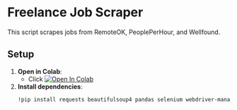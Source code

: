
# Freelance Job Scraper  
This script scrapes jobs from RemoteOK, PeoplePerHour, and Wellfound.  

## Setup  
1. **Open in Colab**:  
   - Click [![Open In Colab](https://colab.research.google.com/assets/colab-badge.svg)](your_colab_notebook_link_here)  
2. **Install dependencies**:  
   ```bash
   !pip install requests beautifulsoup4 pandas selenium webdriver-manager
